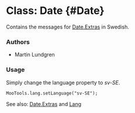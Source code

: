 Class: Date {#Date}
=====================================

Contains the messages for [Date.Extras][] in Swedish.

### Authors

* Martin Lundgren

### Usage

Simply change the language property to *sv-SE*.

	MooTools.lang.setLanguage("sv-SE");

See also: [Date.Extras][] and [Lang][]

[Lang]: http://www.mootools.net/docs/more/Core/Lang 
[Date.Extras]: http://www.mootools.net/docs/more/Native/Date.Extras
